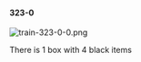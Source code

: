 #### 323-0
![train-323-0-0.png](https://github.com/lil-lab/nlvr/raw/master/nlvr/train/images/15/train-323-0-0.png "train-323-0-0.png")

There is 1 box with 4 black items